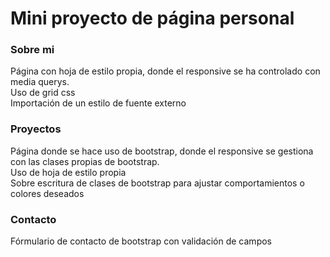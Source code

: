# Mini proyecto de página personal
### Sobre mi 
Página con hoja de estilo propia, donde el responsive se ha controlado con media querys.  
Uso de grid css  
Importación de un estilo de fuente externo  

### Proyectos
Página donde se hace uso de bootstrap, donde el responsive se gestiona con las clases propias de bootstrap.  
Uso de hoja de estilo propia  
Sobre escritura de clases de bootstrap para ajustar comportamientos o colores deseados

### Contacto
Fórmulario de contacto de bootstrap con validación de campos
